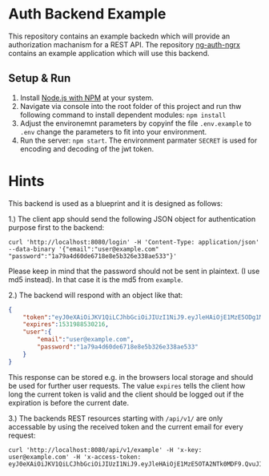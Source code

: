 # Auth Backend Example
This repository contains an example backedn which will provide an authorization machanism for a REST API.
The repository [ng-auth-ngrx](https://github.com/d-koppenhagen/ng-auth-ngrx) contains an example application which will use this backend.


## Setup & Run
1) Install [Node.js with NPM](https://nodejs.org/) at your system.
2) Navigate via console into the root folder of this project and run thw following command to install dependent modules:
`npm install`
3) Adjust the environemnt parameters by copyinf the file `.env.example` to `.env` change the parameters to fit into your environment.
4) Run the server: `npm start`. The environment parmater `SECRET` is used for encoding and decoding of the jwt token.

# Hints
This backend is used as a blueprint and it is designed as follows:

1.) The client app should send the following JSON object for authentication purpose first to the backend:
```
curl 'http://localhost:8080/login' -H 'Content-Type: application/json' --data-binary '{"email":"user@example.com" "password":"1a79a4d60de6718e8e5b326e338ae533"}'
```
Please keep in mind that the password should not be sent in plaintext. (I use md5 instead).
In that case it is the md5 from `example`.

2.) The backend will respond with an object like that:
```json
{
    "token":"eyJ0eXAiOiJKV1QiLCJhbGciOiJIUzI1NiJ9.eyJleHAiOjE1MzE5ODg1MzAyMTZ9.ROUfgwt5GGdH4unEw9prX1DC8rzkkHQ3oQtOItdST0w",
    "expires":1531988530216,
    "user":{
        "email":"user@example.com",
        "password":"1a79a4d60de6718e8e5b326e338ae533"
    }
}
```
This response can be stored e.g. in the browsers local storage and should be used for further user requests.
The value `expires` tells the client how long the current token is valid and the client should be logged out if the expiration is before the current date.

3.) The backends REST resources starting with `/api/v1/` are only accessable by using the received token and the current email for every request:
```
curl 'http://localhost:8080/api/v1/example' -H 'x-key: user@example.com' -H 'x-access-token: eyJ0eXAiOiJKV1QiLCJhbGciOiJIUzI1NiJ9.eyJleHAiOjE1MzE5OTA2NTk0MDF9.QvuJIHp2YqlUoN38jkbcz7JFPIiV2TLM3lCrp8PG07A'
```